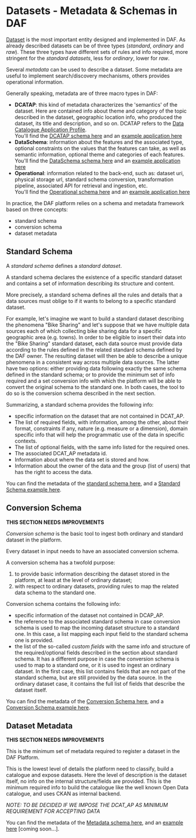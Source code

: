 # Datasets - Metadata & Schemas  in DAF

[Dataset](../dataset/) is the most important entity designed and implemented in DAF. As already described datasets can be of three types (*standard*, *ordinary* and *raw*). These three types have different sets of rules and info required, more stringent for the *standard datasets*, less for *ordinary*, lower for *raw*. 

Several *metadata* can be used to describe a dataset.
Some metadata are useful to implement search/discovery mechanisms, others provides operational information.
   
Generally speaking, metadata are of three macro types in DAF:

- **DCATAP**: this kind of metadata characterizes the 'semantics' of the dataset. Here are contained info about theme and category of the topic described in the dataset, geographic location info, who produced the dataset, its title and description, and so on. DCATAP refers to the [Data Catalogue Application Profile](https://joinup.ec.europa.eu/asset/dcat_application_profile/description).   
You'll find the [DCATAP schema here](md-dcatapit.json) and an [example application here](example/metadata/data-dcatapit.json)
- **DataSchema**: information about the features and the associated type, optional constraints on the values that the features can take, as well as semantic information, optional theme and categories of each features.  
You'll find the [DataSchema schema here](md-dataschema.json) and an [example application here](example/metadata/data-dataschema.json)
- **Operational**: information related to the back-end, such as: dataset uri, physical storage url, standard schema conversion, transformation pipeline, associated API for retrieval and ingestion, etc.  
You'll find the [Operational schema here](md-operational.json) and an [example application here](example/metadata/data-operational.json)


In practice, the DAF platform relies on a schema and metadata framework based on three concepts:

- standard schema 
- conversion schema
- dataset metadata


## Standard Schema

A *standard schema* defines a *standard dataset*.

A standard schema declares the existence of a specific standard dataset and contains a set of information describing its structure and content. 

More precisely, a standard schema defines all the rules and details that a data sources must oblige to if it wants to belong to a specific standard dataset. 

For example, let's imagine we want to build a standard dataset describing the phenomena "Bike Sharing" and let's suppose that we have multiple data sources each of which collecting bike sharing data for a specific geographic area (e.g. towns). In order to be eligible to insert their data into the "Bike Sharing" standard dataset, each data source must provide data according to the rules defined in the related standard schema defined by the DAF owner. 
The resulting dataset will then be able to describe a unique phenomena in a consistent way across multiple data sources. 
The latter have two options: either providing data following exactly the same schema defined in the standard schema; or to provide the minimum set of info required and a set conversion info with which the platform will be able to convert the original schema to the standard one. In both cases, the tool to do so is the conversion schema described in the next section.

Summarizing, a standard schema provides the following info:

- specific information on the dataset that are not contained in DCAT_AP.
- The list of required fields, with information, among the other, about their format, constraints if any, nature (e.g. measure or a dimension), domain specific info that will help the programmatic use of the data in specific contexts.
- The list of optional fields, with the same info listed for the required ones.
- The associated DCAT_AP metadata id.
- Information about where the data set is stored and how.
- Information about the owner of the data and the group (list of users) that has the right to access the data.

You can find the metadata of the [standard schema here](https://github.com/lilloraffa/daf-datamgmt/blob/master/dataschema/schema-prototype.json), and a [Standard Schema example here](https://github.com/lilloraffa/daf-datamgmt/blob/master/dataschema/mobility/shema-gtfs_fare_attributes.json).

## Conversion Schema
**THIS SECTION NEEDS IMPROVEMENTS**

*Conversion schema* is the basic tool to ingest both ordinary and standard dataset in the platform.

Every dataset in input needs to have an associated conversion schema. 

A conversion schema has a twofold purpose: 

1. to provide basic information describing the dataset stored in the platform, at least at the level of ordinary dataset; 
2. with respect to ordinary datasets, providing rules to map the related data schema to the standard one.

Conversion schema contains the following info:

- specific information of the dataset not contained in DCAP_AP.
- the reference to the associated standard schema in case conversion schema is used to map the incoming dataset structure to a standard one. In this case, a list mapping each input field to the standard schema one is provided.
- the list of the so-called *custom fields* with the same info and structure of the required/optional fields described in the section about standard schema. It has a different purpose in case the conversion schema is used to map to a standard one, or it is used to ingest an ordinary dataset. In the first case, this list contains fields that are not part of the standard schema, but are still provided by the data source. In the ordinary dataset case, it contains the full list of fields that describe the dataset itself.

You can find the metadata of the [Conversion Schema here](https://github.com/lilloraffa/daf-datamgmt/blob/master/dataschema/conv-prototype.json), and a [Conversion Schema example here](https://github.com/lilloraffa/daf-datamgmt/blob/master/dataschema/mobility/examples_conv/it_palermo/conv-gtfs_fare_rules.json).

## Dataset Metadata

**THIS SECTION NEEDS IMPROVEMENTS** 


This is the minimum set of metadata required to register a dataset in the DAF Platform.

This is the lowest level of details the platform need to classify, build a catalogue and expose datasets. Here the level of description is the dataset itself, no info on the internal structure/fields are provided. This is the minimum required info to build the catalogue like the well known Open Data catalogue, and uses CKAN as internal backend.

*NOTE: TO BE DECIDED IF WE IMPOSE THE DCAT_AP AS MINIMUM REQUIREMENT FOR ACCEPTING DATA*

You can find the metadata of the [Metadata schema here](???), and an [example here](???) [coming soon...].

